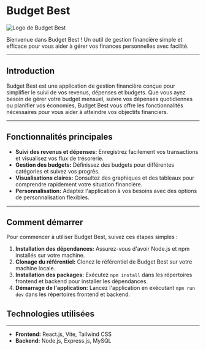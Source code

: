 # Budget Best

![Logo de Budget Best](lien_vers_votre_logo)

Bienvenue dans Budget Best ! Un outil de gestion financière simple et efficace pour vous aider à gérer vos finances personnelles avec facilité.

---

## Introduction

Budget Best est une application de gestion financière conçue pour simplifier le suivi de vos revenus, dépenses et budgets. Que vous ayez besoin de gérer votre budget mensuel, suivre vos dépenses quotidiennes ou planifier vos économies, Budget Best vous offre les fonctionnalités nécessaires pour vous aider à atteindre vos objectifs financiers.

---

## Fonctionnalités principales

- **Suivi des revenus et dépenses:** Enregistrez facilement vos transactions et visualisez vos flux de trésorerie.
- **Gestion des budgets:** Définissez des budgets pour différentes catégories et suivez vos progrès.
- **Visualisations claires:** Consultez des graphiques et des tableaux pour comprendre rapidement votre situation financière.
- **Personnalisation:** Adaptez l'application à vos besoins avec des options de personnalisation flexibles.

---

## Comment démarrer

Pour commencer à utiliser Budget Best, suivez ces étapes simples :

1. **Installation des dépendances:** Assurez-vous d'avoir Node.js et npm installés sur votre machine.
2. **Clonage du référentiel:** Clonez le référentiel de Budget Best sur votre machine locale.
3. **Installation des packages:** Exécutez `npm install` dans les répertoires frontend et backend pour installer les dépendances.
4. **Démarrage de l'application:** Lancez l'application en exécutant `npm run dev` dans les répertoires frontend et backend.
## Technologies utilisées

---

- **Frontend:** React.js, Vite, Tailwind CSS 
- **Backend:** Node.js, Express.js, MySQL